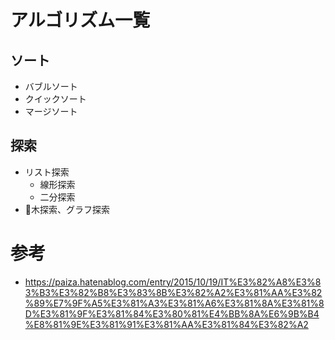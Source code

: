 # アルゴリズム一覧

## ソート

- バブルソート
- クイックソート
- マージソート

## 探索

- リスト探索
    - 線形探索
    - 二分探索
- 木探索、グラフ探索

# 参考

- https://paiza.hatenablog.com/entry/2015/10/19/IT%E3%82%A8%E3%83%B3%E3%82%B8%E3%83%8B%E3%82%A2%E3%81%AA%E3%82%89%E7%9F%A5%E3%81%A3%E3%81%A6%E3%81%8A%E3%81%8D%E3%81%9F%E3%81%84%E3%80%81%E4%BB%8A%E6%9B%B4%E8%81%9E%E3%81%91%E3%81%AA%E3%81%84%E3%82%A2